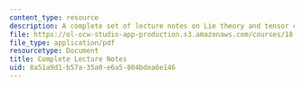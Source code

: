 ```yaml
---
content_type: resource
description: A complete set of lecture notes on Lie theory and tensor categories.
file: https://ol-ocw-studio-app-production.s3.amazonaws.com/courses/18-769-topics-in-lie-theory-tensor-categories-spring-2009/8a51a9d1b57a35a0e6a5804bdea6e146_MIT18_769S09_notes.pdf
file_type: application/pdf
resourcetype: Document
title: Complete Lecture Notes
uid: 8a51a9d1-b57a-35a0-e6a5-804bdea6e146
---
```

